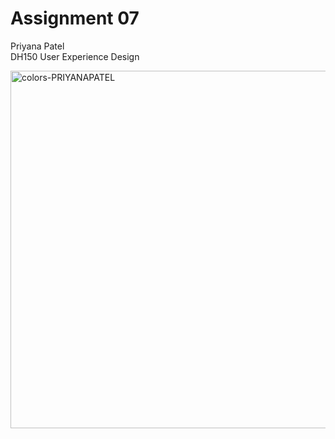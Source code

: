 # Assignment 07
Priyana Patel <br />
DH150 User Experience Design 

<img width="572" alt="colors-PRIYANAPATEL" src="https://user-images.githubusercontent.com/59623155/74768214-0b0b6400-523d-11ea-8a51-4fe0ae8a0ea6.png">
